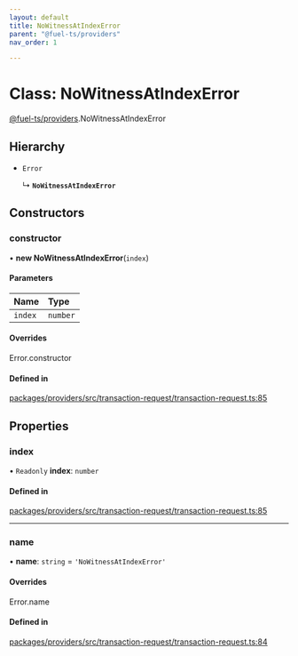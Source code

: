```yaml
---
layout: default
title: NoWitnessAtIndexError
parent: "@fuel-ts/providers"
nav_order: 1

---
```


# Class: NoWitnessAtIndexError

[@fuel-ts/providers](../index.md).NoWitnessAtIndexError

## Hierarchy

- `Error`

  ↳ **`NoWitnessAtIndexError`**

## Constructors

### constructor

• **new NoWitnessAtIndexError**(`index`)

#### Parameters

| Name | Type |
| :------ | :------ |
| `index` | `number` |

#### Overrides

Error.constructor

#### Defined in

[packages/providers/src/transaction-request/transaction-request.ts:85](https://github.com/FuelLabs/fuels-ts/blob/master/packages/providers/src/transaction-request/transaction-request.ts#L85)

## Properties

### index

• `Readonly` **index**: `number`

#### Defined in

[packages/providers/src/transaction-request/transaction-request.ts:85](https://github.com/FuelLabs/fuels-ts/blob/master/packages/providers/src/transaction-request/transaction-request.ts#L85)

___

### name

• **name**: `string` = `'NoWitnessAtIndexError'`

#### Overrides

Error.name

#### Defined in

[packages/providers/src/transaction-request/transaction-request.ts:84](https://github.com/FuelLabs/fuels-ts/blob/master/packages/providers/src/transaction-request/transaction-request.ts#L84)
